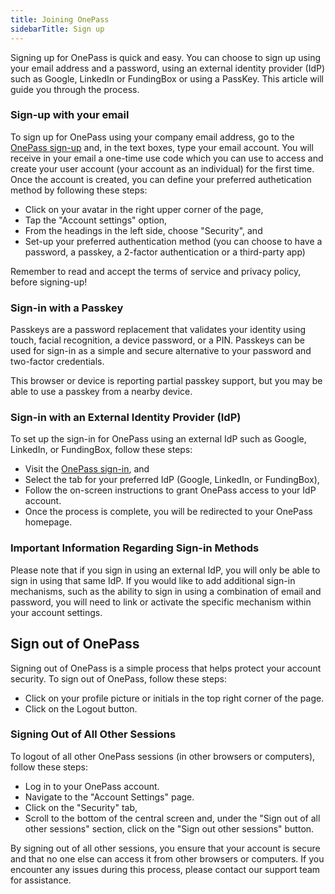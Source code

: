 ```yaml
---
title: Joining OnePass
sidebarTitle: Sign up
---
```




Signing up for OnePass is quick and easy. You can choose to sign up using your email address and a password, using an external identity provider (IdP) such as Google, LinkedIn or FundingBox or using a PassKey. This article will guide you through the process.


### Sign-up with your email

To sign up for OnePass using your company email address, go to the [OnePass sign-up](https://app.getonepass.eu/signup) and, in the text boxes, type your email account. You will receive in your email a one-time use code which you can use to access and create your user account (your account as an individual) for the first time. Once the account is created, you can define your preferred authetication method by following these steps:
- Click on your avatar in the right upper corner of the page,
- Tap the "Account settings" option,
- From the headings in the left side, choose "Security", and
- Set-up your preferred authentication method (you can choose to have a password, a passkey, a 2-factor authentication or a third-party app)

Remember to read and accept the terms of service and privacy policy, before signing-up!


### Sign-in with a Passkey

Passkeys are a password replacement that validates your identity using touch, facial recognition, a device password, or a PIN. Passkeys can be used for sign-in as a simple and secure alternative to your password and two-factor credentials.

This browser or device is reporting partial passkey support, but you may be able to use a passkey from a nearby device.


### Sign-in with an External Identity Provider (IdP)

To set up the sign-in for OnePass using an external IdP such as Google, LinkedIn, or FundingBox, follow these steps:

- Visit the [OnePass sign-in](https://app.getonepass.eu/signin), and
- Select the tab for your preferred IdP (Google, LinkedIn, or FundingBox),
- Follow the on-screen instructions to grant OnePass access to your IdP account.
- Once the process is complete, you will be redirected to your OnePass homepage.


### Important Information Regarding Sign-in Methods

Please note that if you sign in using an external IdP, you will only be able to sign in using that same IdP. If you would like to add additional sign-in mechanisms, such as the ability to sign in using a combination of email and password, you will need to link or activate the specific mechanism within your account settings. 


## Sign out of OnePass

Signing out of OnePass is a simple process that helps protect your account security. To sign out of OnePass, follow these steps:
- Click on your profile picture or initials in the top right corner of the page.
- Click on the Logout button.


### Signing Out of All Other Sessions

To logout of all other OnePass sessions (in other browsers or computers), follow these steps:
- Log in to your OnePass account.
- Navigate to the "Account Settings" page.
- Click on the "Security" tab,
- Scroll to the bottom of the central screen and, under the "Sign out of all other sessions" section, click on the "Sign out other sessions" button.

By signing out of all other sessions, you ensure that your account is secure and that no one else can access it from other browsers or computers. If you encounter any issues during this process, please contact our support team for assistance.